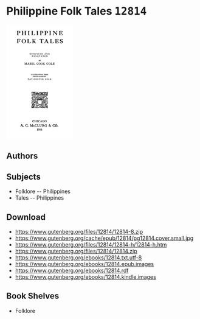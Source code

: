 # Philippine Folk Tales <kbd>12814</kbd>

![](./cover.medium.jpg "")

## Authors



## Subjects


 - Folklore -- Philippines
 - Tales -- Philippines

## Download


 - https://www.gutenberg.org/files/12814/12814-8.zip
 - https://www.gutenberg.org/cache/epub/12814/pg12814.cover.small.jpg
 - https://www.gutenberg.org/files/12814/12814-h/12814-h.htm
 - https://www.gutenberg.org/files/12814/12814.zip
 - https://www.gutenberg.org/ebooks/12814.txt.utf-8
 - https://www.gutenberg.org/ebooks/12814.epub.images
 - https://www.gutenberg.org/ebooks/12814.rdf
 - https://www.gutenberg.org/ebooks/12814.kindle.images

## Book Shelves


 - Folklore
